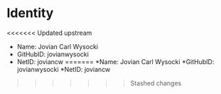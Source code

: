 # Identity

<<<<<<< Updated upstream
* Name: Jovian Carl Wysocki
* GitHubID: jovianwysocki
* NetID: joviancw
=======
*Name: Jovian Carl Wysocki
*GitHubID: jovianwysocki
*NetID: joviancw
>>>>>>> Stashed changes
